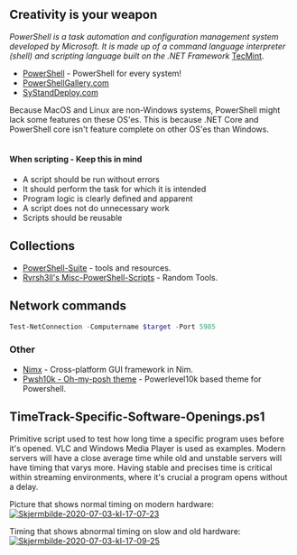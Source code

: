 ## Creativity is your weapon

_PowerShell is a task automation and configuration management system developed by Microsoft. It is made up of a command language interpreter (shell) and scripting language built on the .NET Framework_ [TecMint](https://www.tecmint.com/install-powershell-in-linux/).

- [PowerShell](https://github.com/PowerShell/PowerShell) - PowerShell for every system!
- [PowerShellGallery.com](https://www.powershellgallery.com)
- [SyStandDeploy.com](http://www.systanddeploy.com)

Because MacOS and Linux are non-Windows systems, PowerShell might lack some features on these OS'es. This is because .NET Core and PowerShell core isn't feature complete on other OS'es than Windows.
<br >
<br >
#### When scripting - Keep this in mind
- A script should be run without errors
- It should perform the task for which it is intended
- Program logic is clearly defined and apparent
- A script does not do unnecessary work
- Scripts should be reusable

## Collections
- [PowerShell-Suite](https://github.com/FuzzySecurity/PowerShell-Suite) - tools and resources.
- [Rvrsh3ll's Misc-PowerShell-Scripts](https://github.com/rvrsh3ll/Misc-Powershell-Scripts) - Random Tools.

## Network commands
````powershell
Test-NetConnection -Computername $target -Port 5985
````

### Other
- [Nimx](https://github.com/yglukhov/nimx) - Cross-platform GUI framework in Nim.
- [Pwsh10k - Oh-my-posh theme](https://github.com/Kudostoy0u/pwsh10k) - Powerlevel10k based theme for Powershell.

## TimeTrack-Specific-Software-Openings.ps1
Primitive script used to test how long time a specific program uses before it's opened. VLC and Windows Media Player is used as examples. Modern servers will have a close average time while old and unstable servers will have timing that varys more. Having stable and precises time is critical within streaming environments, where it's crucial a program opens without a delay.

Picture that shows normal timing on modern hardware:  
<a href="https://imgbb.com/"><img src="https://i.ibb.co/yVwZmvD/Skjermbilde-2020-07-03-kl-17-07-23.png" alt="Skjermbilde-2020-07-03-kl-17-07-23" border="0"></a>

Timing that shows abnormal timing on slow and old hardware:  
<a href="https://imgbb.com/"><img src="https://i.ibb.co/PW4CQkC/Skjermbilde-2020-07-03-kl-17-09-25.png" alt="Skjermbilde-2020-07-03-kl-17-09-25" border="0"></a>
